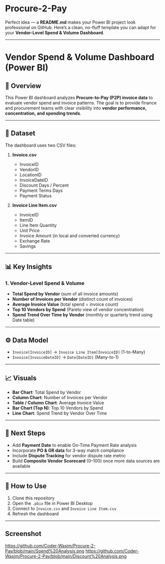 # Procure-2-Pay
Perfect idea — a **README.md** makes your Power BI project look professional on GitHub.
Here’s a clean, no-fluff template you can adapt for your **Vendor-Level Spend & Volume Dashboard**.

---

# Vendor Spend & Volume Dashboard (Power BI)

## 📌 Overview

This Power BI dashboard analyzes **Procure-to-Pay (P2P) invoice data** to evaluate vendor spend and invoice patterns.
The goal is to provide finance and procurement teams with clear visibility into **vendor performance, concentration, and spending trends**.

---

## 📂 Dataset

The dashboard uses two CSV files:

1. **Invoice.csv**

   * InvoiceID
   * VendorID
   * LocationID
   * InvoiceDateID
   * Discount Days / Percent
   * Payment Terms Days
   * Payment Status

2. **Invoice Line Item.csv**

   * InvoiceID
   * ItemID
   * Line Item Quantity
   * Unit Price
   * Invoice Amount (in local and converted currency)
   * Exchange Rate
   * Savings

---

## 📊 Key Insights

### 1. Vendor-Level Spend & Volume

* **Total Spend by Vendor** (sum of all invoice amounts)
* **Number of Invoices per Vendor** (distinct count of invoices)
* **Average Invoice Value** (total spend ÷ invoice count)
* **Top 10 Vendors by Spend** (Pareto view of vendor concentration)
* **Spend Trend Over Time by Vendor** (monthly or quarterly trend using Date table)

---

## ⚙️ Data Model

* `Invoice[InvoiceID]` → `Invoice Line Item[InvoiceID]` (1-to-Many)
* `Invoice[InvoiceDateID]` → `Date[DateID]` (Many-to-1)

---


## 📈 Visuals

* **Bar Chart**: Total Spend by Vendor
* **Column Chart**: Number of Invoices per Vendor
* **Table / Column Chart**: Average Invoice Value
* **Bar Chart (Top N)**: Top 10 Vendors by Spend
* **Line Chart**: Spend Trend by Vendor Over Time

---

## 🚀 Next Steps

* Add **Payment Date** to enable On-Time Payment Rate analysis
* Incorporate **PO & GR data** for 3-way match compliance
* Include **Dispute Tracking** for vendor dispute rate metric
* Build **Composite Vendor Scorecard** (0–100) once more data sources are available

---

## 📌 How to Use

1. Clone this repository
2. Open the `.pbix` file in Power BI Desktop
3. Connect to `Invoice.csv` and `Invoice Line Item.csv`
4. Refresh the dashboard

---

## Screenshot
https://github.com/Coder-Wasim/Procure-2-Pay/blob/main/Spend%20Analysis.png
https://github.com/Coder-Wasim/Procure-2-Pay/blob/main/Discount%20Analysis.png
